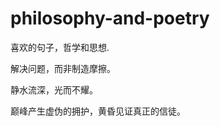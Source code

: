 # philosophy-and-poetry  
喜欢的句子，哲学和思想.  
  
解决问题，而非制造摩擦。  
  
静水流深，光而不耀。  
  
巅峰产生虚伪的拥护，黄昏见证真正的信徒。  
  


    
